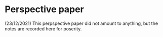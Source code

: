 # Perspective paper

(23/12/2021) This perpspective paper did not amount to anything, but the notes are recorded here for poserity.
